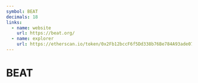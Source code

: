 ```yaml
---
symbol: BEAT
decimals: 18
links:
  - name: website
    url: https://beat.org/
  - name: explorer
    url: https://etherscan.io/token/0x2Fb12bccF6f5Dd338b76Be784A93ade072425690
---
```


# BEAT
